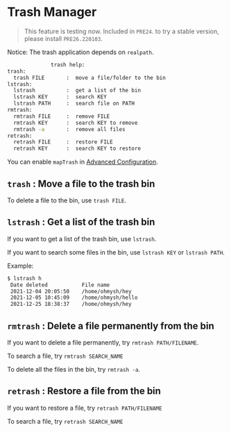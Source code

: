# Trash Manager

> This feature is testing now.
> Included in `PRE24`. to try a stable version, please install `PRE26.220103`.

Notice: The trash application depends on `realpath`.

```bash
              trash help:
trash:
  trash FILE       :  move a file/folder to the bin
lstrash:
  lstrash          :  get a list of the bin
  lstrash KEY      :  search KEY
  lstrash PATH     :  search file on PATH
rmtrash:
  rmtrash FILE     :  remove FILE
  rmtrash KEY      :  search KEY to remove
  rmtrash -a       :  remove all files
retrash:
  retrash FILE     :  restore FILE
  retrash KEY      :  search KEY to restore
```

You can enable `mapTrash` in [Advanced Configuration](/using/advconfig).

## `trash` : Move a file to the trash bin

To delete a file to the bin, use `trash FILE`.

## `lstrash` : Get a list of the trash bin

If you want to get a list of the trash bin, use `lstrash`.

If you want to search some files in the bin, use `lstrash KEY` or `lstrash PATH`.

Example:

```bash
$ lstrash h
 Date deleted           File name
 2021-12-04 20:05:50    /home/ohmysh/hey
 2021-12-05 10:45:09    /home/ohmysh/hello
 2021-12-25 18:38:37    /home/ohmysh/hey
```

## `rmtrash` : Delete a file permanently from the bin


If you want to delete a file permanently, try `rmtrash PATH/FILENAME`.

To search a file, try `rmtrash SEARCH_NAME`

To delete all the files in the bin, try `rmtrash -a`.

## `retrash` : Restore a file from the bin

If you want to restore a file, try `retrash PATH/FILENAME`

To search a file, try `retrash SEARCH_NAME`


